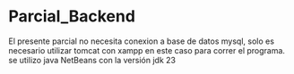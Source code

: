 # Parcial_Backend
El presente parcial no necesita conexion a base de datos mysql, solo es necesario utilizar tomcat con xampp en este caso para correr el programa.
se utilizo java NetBeans con la versión jdk 23
